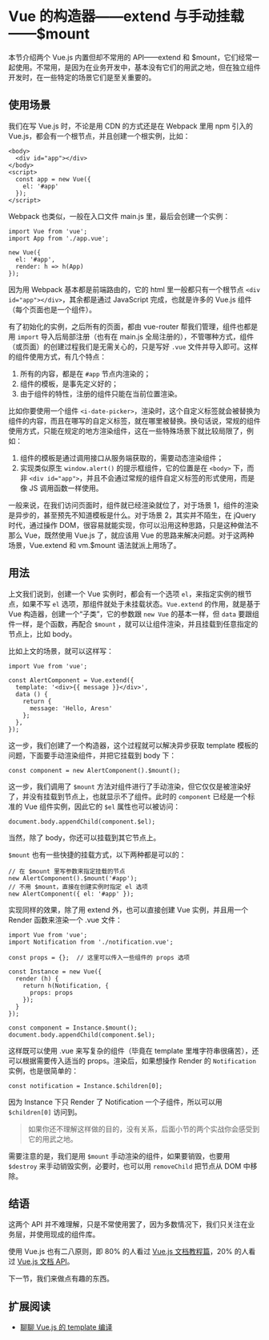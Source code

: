 # Vue 的构造器——extend 与手动挂载——$mount

本节介绍两个 Vue.js 内置但却不常用的 API——extend 和 $mount，它们经常一起使用。不常用，是因为在业务开发中，基本没有它们的用武之地，但在独立组件开发时，在一些特定的场景它们是至关重要的。

## 使用场景

我们在写 Vue.js 时，不论是用 CDN 的方式还是在 Webpack 里用 npm 引入的 Vue.js，都会有一个根节点，并且创建一个根实例，比如：

```  js{4}
<body>
  <div id="app"></div>
</body>
<script>
  const app = new Vue({
    el: '#app'
  });
</script>
```

Webpack 也类似，一般在入口文件 main.js 里，最后会创建一个实例：

```
import Vue from 'vue';
import App from './app.vue';

new Vue({
  el: '#app',
  render: h => h(App)
});
```

因为用 Webpack 基本都是前端路由的，它的 html 里一般都只有一个根节点 `<div id="app"></div>`，其余都是通过 JavaScript 完成，也就是许多的 Vue.js 组件（每个页面也是一个组件）。

有了初始化的实例，之后所有的页面，都由 vue-router 帮我们管理，组件也都是用 `import` 导入后局部注册（也有在 main.js 全局注册的），不管哪种方式，组件（或页面）的创建过程我们是无需关心的，只是写好 `.vue` 文件并导入即可。这样的组件使用方式，有几个特点：

1. 所有的内容，都是在 `#app` 节点内渲染的；
2. 组件的模板，是事先定义好的；
3. 由于组件的特性，注册的组件只能在当前位置渲染。

比如你要使用一个组件 `<i-date-picker>`，渲染时，这个自定义标签就会被替换为组件的内容，而且在哪写的自定义标签，就在哪里被替换。换句话说，常规的组件使用方式，只能在规定的地方渲染组件，这在一些特殊场景下就比较局限了，例如：

1. 组件的模板是通过调用接口从服务端获取的，需要动态渲染组件；
2. 实现类似原生 `window.alert()` 的提示框组件，它的位置是在 `<body>` 下，而非 `<div id="app">`，并且不会通过常规的组件自定义标签的形式使用，而是像 JS 调用函数一样使用。

一般来说，在我们访问页面时，组件就已经渲染就位了，对于场景 1，组件的渲染是异步的，甚至预先不知道模板是什么。对于场景 2，其实并不陌生，在 jQuery 时代，通过操作 DOM，很容易就能实现，你可以沿用这种思路，只是这种做法不那么 Vue，既然使用 Vue.js 了，就应该用 Vue 的思路来解决问题。对于这两种场景，Vue.extend 和 vm.$mount 语法就派上用场了。

## 用法

上文我们说到，创建一个 Vue 实例时，都会有一个选项 `el`，来指定实例的根节点，如果不写 `el` 选项，那组件就处于未挂载状态。`Vue.extend` 的作用，就是基于 Vue 构造器，创建一个“子类”，它的参数跟 `new Vue` 的基本一样，但 `data` 要跟组件一样，是个函数，再配合 `$mount` ，就可以让组件渲染，并且挂载到任意指定的节点上，比如 body。

比如上文的场景，就可以这样写：

```
import Vue from 'vue';

const AlertComponent = Vue.extend({
  template: '<div>{{ message }}</div>',
  data () {
    return {
      message: 'Hello, Aresn'
    };
  },
});
```

这一步，我们创建了一个构造器，这个过程就可以解决异步获取 template 模板的问题，下面要手动渲染组件，并把它挂载到 body 下：

```
const component = new AlertComponent().$mount();
```

这一步，我们调用了 `$mount` 方法对组件进行了手动渲染，但它仅仅是被渲染好了，并没有挂载到节点上，也就显示不了组件。此时的 `component` 已经是一个标准的 Vue 组件实例，因此它的 `$el` 属性也可以被访问：

```
document.body.appendChild(component.$el);
```

当然，除了 body，你还可以挂载到其它节点上。

`$mount` 也有一些快捷的挂载方式，以下两种都是可以的：

```
// 在 $mount 里写参数来指定挂载的节点
new AlertComponent().$mount('#app');
// 不用 $mount，直接在创建实例时指定 el 选项
new AlertComponent({ el: '#app' });
```

实现同样的效果，除了用 extend 外，也可以直接创建 Vue 实例，并且用一个 Render 函数来渲染一个 .vue 文件：

```
import Vue from 'vue';
import Notification from './notification.vue';

const props = {};  // 这里可以传入一些组件的 props 选项

const Instance = new Vue({
  render (h) {
    return h(Notification, {
      props: props
    });
  }
});

const component = Instance.$mount();
document.body.appendChild(component.$el);
```

这样既可以使用 .vue 来写复杂的组件（毕竟在 template 里堆字符串很痛苦），还可以根据需要传入适当的 props。渲染后，如果想操作 Render 的 `Notification` 实例，也是很简单的：

```
const notification = Instance.$children[0];
```

因为 Instance 下只 Render 了 Notification 一个子组件，所以可以用 `$children[0]` 访问到。

> 如果你还不理解这样做的目的，没有关系，后面小节的两个实战你会感受到它的用武之地。

需要注意的是，我们是用 `$mount` 手动渲染的组件，如果要销毁，也要用 `$destroy` 来手动销毁实例，必要时，也可以用 `removeChild` 把节点从 DOM 中移除。

## 结语

这两个 API 并不难理解，只是不常使用罢了，因为多数情况下，我们只关注在业务层，并使用现成的组件库。

使用 Vue.js 也有二八原则，即 80% 的人看过 [Vue.js 文档教程篇](https://link.juejin.im/?target=https%3A%2F%2Fcn.vuejs.org%2Fv2%2Fguide%2F)，20% 的人看过 [Vue.js 文档 API](https://link.juejin.im/?target=https%3A%2F%2Fcn.vuejs.org%2Fv2%2Fapi%2F)。

下一节，我们来做点有趣的东西。

## 扩展阅读

- [聊聊 Vue.js 的 template 编译](https://juejin.im/post/59da1c116fb9a00a4a4cf6dd)